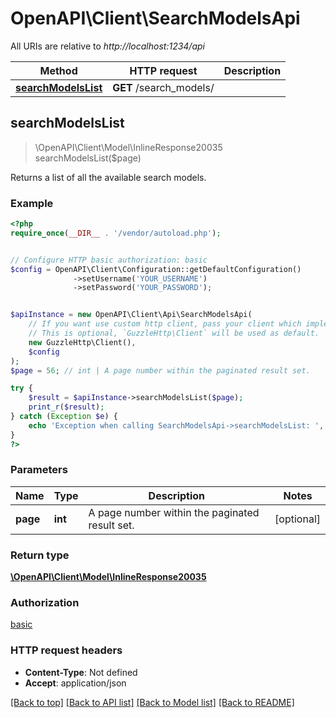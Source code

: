 # OpenAPI\Client\SearchModelsApi

All URIs are relative to *http://localhost:1234/api*

Method | HTTP request | Description
------------- | ------------- | -------------
[**searchModelsList**](SearchModelsApi.md#searchModelsList) | **GET** /search_models/ | 



## searchModelsList

> \OpenAPI\Client\Model\InlineResponse20035 searchModelsList($page)



Returns a list of all the available search models.

### Example

```php
<?php
require_once(__DIR__ . '/vendor/autoload.php');


// Configure HTTP basic authorization: basic
$config = OpenAPI\Client\Configuration::getDefaultConfiguration()
              ->setUsername('YOUR_USERNAME')
              ->setPassword('YOUR_PASSWORD');


$apiInstance = new OpenAPI\Client\Api\SearchModelsApi(
    // If you want use custom http client, pass your client which implements `GuzzleHttp\ClientInterface`.
    // This is optional, `GuzzleHttp\Client` will be used as default.
    new GuzzleHttp\Client(),
    $config
);
$page = 56; // int | A page number within the paginated result set.

try {
    $result = $apiInstance->searchModelsList($page);
    print_r($result);
} catch (Exception $e) {
    echo 'Exception when calling SearchModelsApi->searchModelsList: ', $e->getMessage(), PHP_EOL;
}
?>
```

### Parameters


Name | Type | Description  | Notes
------------- | ------------- | ------------- | -------------
 **page** | **int**| A page number within the paginated result set. | [optional]

### Return type

[**\OpenAPI\Client\Model\InlineResponse20035**](../Model/InlineResponse20035.md)

### Authorization

[basic](../../README.md#basic)

### HTTP request headers

- **Content-Type**: Not defined
- **Accept**: application/json

[[Back to top]](#) [[Back to API list]](../../README.md#documentation-for-api-endpoints)
[[Back to Model list]](../../README.md#documentation-for-models)
[[Back to README]](../../README.md)

